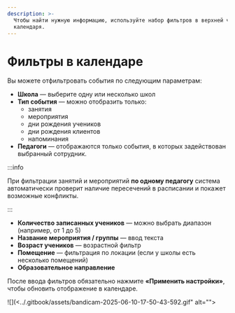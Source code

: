 ```yaml
---
description: >-
  Чтобы найти нужную информацию, используйте набор фильтров в верхней части
  календаря.
---
```


# Фильтры в календаре

Вы можете отфильтровать события по следующим параметрам:

* **Школа** — выберите одну или несколько школ
* **Тип события** — можно отобразить только:
  * занятия
  * мероприятия
  * дни рождения учеников
  * дни рождения клиентов
  * напоминания
* **Педагоги** — отображаются только события, в которых задействован выбранный сотрудник.

:::info

При фильтрации занятий и мероприятий **по одному педагогу** система автоматически проверит наличие пересечений в расписании и покажет возможные конфликты.

:::

* **Количество записанных учеников** — можно выбрать диапазон (например, от 1 до 5)
* **Название мероприятия / группы** — ввод текста&#x20;
* **Возраст учеников** — возрастной фильтр&#x20;
* **Помещение** — фильтрация по локации (если у школы есть несколько помещений)
* **Образовательное направление**

После ввода фильтров обязательно нажмите **«Применить настройки»**, чтобы обновить отображение в календаре.

![](<../.gitbook/assets/bandicam-2025-06-10-17-50-43-592.gif" alt=""><figcaption></figcaption></figure>
